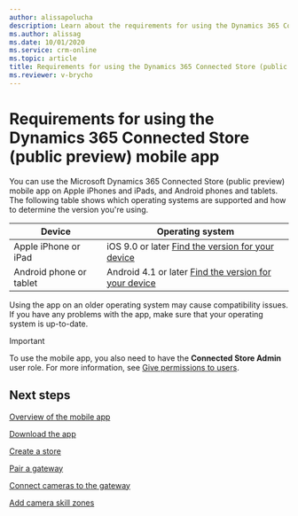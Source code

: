 ```yaml
---
author: alissapolucha
description: Learn about the requirements for using the Dynamics 365 Connected Store (public preview) mobile app
ms.author: alissag
ms.date: 10/01/2020
ms.service: crm-online
ms.topic: article
title: Requirements for using the Dynamics 365 Connected Store (public preview) mobile app
ms.reviewer: v-brycho
---
```


# Requirements for using the Dynamics 365 Connected Store (public preview) mobile app

You can use the Microsoft Dynamics 365 Connected Store (public preview) mobile app on Apple iPhones and iPads, and Android phones and tablets. The following table shows which operating systems are supported and how to determine the version you're using.

|Device|Operating system|
|----------------|-----------------|
|Apple iPhone or iPad|iOS 9.0 or later [Find the version for your device](https://support.apple.com/en-us/HT201685)|
|Android phone or tablet|Android 4.1 or later [Find the version for your device](https://support.google.com/android/answer/7680439?hl=en)

Using the app on an older operating system may cause compatibility issues. If you have any problems with the app, make sure that your operating system is up-to-date.

> [!IMPORTANT]
> To use the mobile app, you also need to have the **Connected Store Admin** user role. For more information, see [Give permissions to users](admin-user-accounts.md).

## Next steps

[Overview of the mobile app](mobile-app-overview.md)

[Download the app](mobile-app-download.md)

[Create a store](mobile-app-create-store.md)

[Pair a gateway](mobile-app-pair-gateway.md)

[Connect cameras to the gateway](mobile-app-add-cameras.md)

[Add camera skill zones](mobile-app-add-camera-skill-zones.md)
